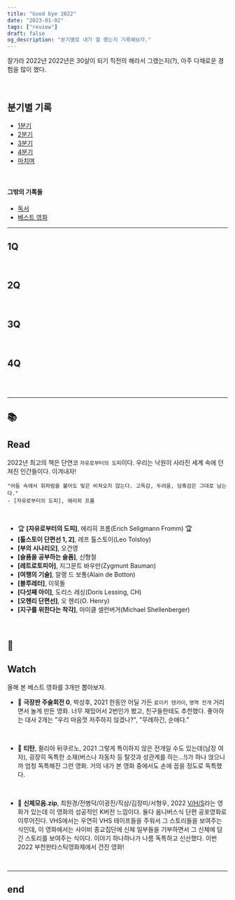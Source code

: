 ```yaml
---
title: "Good bye 2022"
date: "2023-01-02"
tags: ["review"]
draft: false
og_description: "분기별로 내가 뭘 했는지 기록해보자."
---
```


잘가라 2022년
2022년은 30살이 되기 직전의 해라서 그랬는지(?), 아주 다채로운 경험을 많이 했다.

<br />

## 분기별 기록

- [1분기](#1q)
- [2분기](#2q)
- [3분기](#3q)
- [4분기](#4q)
- [마치며](#end)

<br />

#### 그밖의 기록들

- [독서](#read)
- [베스트 영화](#watch)

---

## 1Q

<br />

## 2Q

<br />

## 3Q

<br />

## 4Q

<br /><br />

---

## 📚

## Read

2022년 최고의 책은 단연코 `자유로부터의 도피`이다. 우리는 낙원이 사라진 세계 속에 던져진 인간들이다. 이겨내자!

```text
"어둠 속에서 휘파람을 불어도 빛은 비쳐오지 않는다. 고독감, 두려움, 당혹감은 그대로 남는다."
- [자유로부터의 도피], 에리히 프롬
```

<br />

- 🏆 **[자유로부터의 도피]**, 에리히 프롬(Erich Seligmann Fromm) 🏆
- **[톨스토이 단편선 1, 2]**, 레프 톨스토이(Leo Tolstoy)
- **[부의 시나리오]**, 오건영
- **[슬픔을 공부하는 슬픔]**, 신형철
- **[레트로토피아]**, 지그문트 바우만(Zygmunt Bauman)
- **[여행의 기술]**, 알랭 드 보통(Alain de Botton)
- **[블루레터]**, 이묵돌
- **[다섯째 아이]**, 도리스 레싱(Doris Lessing, CH)
- **[오헨리 단편선]**, 오 헨리(O. Henry)
- **[지구를 위한다는 착각]**, 마이클 셀런버거(Michael Shellenberger)

<br />

## 🎥

## Watch

올해 본 베스트 영화를 3개만 뽑아보자.

- 🥇 **극장판 주술회전 0**, 박성후, 2021
  한동안 어딜 가든 `료이키 텐카이`, `영역 전개` 거리면서 놀게 만든 영화. 너무 재밌어서 2번인가 봤고, 친구들한테도 추천했다. 좋아하는 대사 2개는 "우리 마음껏 저주하지 않겠나?", "무례하긴, 순애다."

<br />

- 🥈 **티탄**, 쥘리아 뒤쿠르노, 2021
  그렇게 특이하지 않은 전개일 수도 있는데(남장 여자), 굉장히 독특한 소재(버스나 자동차 등 탈것과 성관계를 하는...!)가 하나 얹으니까 엄청 독특해진 그런 영화. 거의 내가 본 영화 중에서도 손에 꼽을 정도로 독특했다.

<br />

- 🥉 **신체모음.zip**, 최원경/전병덕/이광진/직삼/김장미/서형우, 2022
  [V/H/S](https://www.justwatch.com/kr/%EC%98%81%ED%99%94/v-h-s)라는 영화가 있는데 이 영화의 성공적인 K버전 느낌이다. 둘다 옴니버스식 단편 공포영화로 이루어진다. VHS에서는 우연히 VHS 테이프들을 주워서 그 스토리들을 보여주는 식인데, 이 영화에서는 사이비 종교집단에 신체 일부들을 기부하면서 그 신체에 담긴 스토리를 보여주는 식이다. 이야기 하나하나가 나름 독특하고 신선했다. 이번 2022 부천판타스틱영화제에서 건진 영화!

<br />

---

## end

